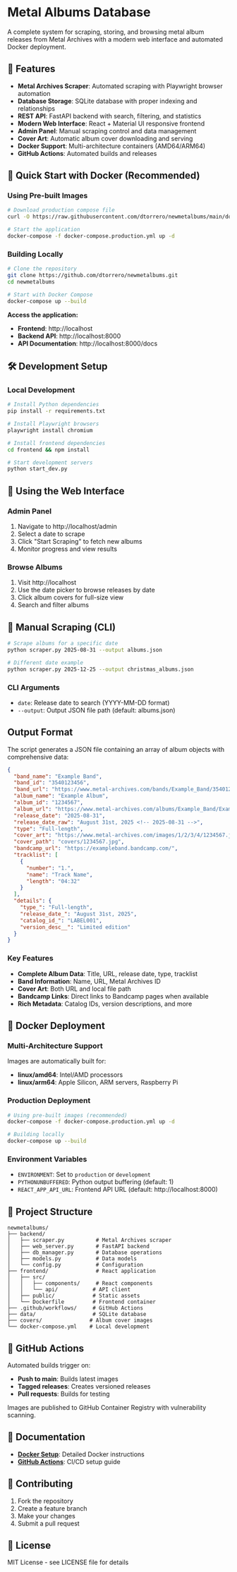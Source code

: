 # Metal Albums Database

A complete system for scraping, storing, and browsing metal album releases from Metal Archives with a modern web interface and automated Docker deployment.

## 🎯 Features

- **Metal Archives Scraper**: Automated scraping with Playwright browser automation
- **Database Storage**: SQLite database with proper indexing and relationships  
- **REST API**: FastAPI backend with search, filtering, and statistics
- **Modern Web Interface**: React + Material UI responsive frontend
- **Admin Panel**: Manual scraping control and data management
- **Cover Art**: Automatic album cover downloading and serving
- **Docker Support**: Multi-architecture containers (AMD64/ARM64)
- **GitHub Actions**: Automated builds and releases

## 🐳 Quick Start with Docker (Recommended)

### Using Pre-built Images

```bash
# Download production compose file
curl -O https://raw.githubusercontent.com/dtorrero/newmetalbums/main/docker-compose.production.yml

# Start the application
docker-compose -f docker-compose.production.yml up -d
```

### Building Locally

```bash
# Clone the repository
git clone https://github.com/dtorrero/newmetalbums.git
cd newmetalbums

# Start with Docker Compose
docker-compose up --build
```

**Access the application:**
- **Frontend**: http://localhost
- **Backend API**: http://localhost:8000
- **API Documentation**: http://localhost:8000/docs

## 🛠️ Development Setup

### Local Development

```bash
# Install Python dependencies
pip install -r requirements.txt

# Install Playwright browsers
playwright install chromium

# Install frontend dependencies
cd frontend && npm install

# Start development servers
python start_dev.py
```

## 📱 Using the Web Interface

### Admin Panel
1. Navigate to http://localhost/admin
2. Select a date to scrape
3. Click "Start Scraping" to fetch new albums
4. Monitor progress and view results

### Browse Albums
1. Visit http://localhost
2. Use the date picker to browse releases by date
3. Click album covers for full-size view
4. Search and filter albums

## 🔧 Manual Scraping (CLI)

```bash
# Scrape albums for a specific date
python scraper.py 2025-08-31 --output albums.json

# Different date example
python scraper.py 2025-12-25 --output christmas_albums.json
```

### CLI Arguments
- `date`: Release date to search (YYYY-MM-DD format)
- `--output`: Output JSON file path (default: albums.json)

## Output Format

The script generates a JSON file containing an array of album objects with comprehensive data:

```json
{
  "band_name": "Example Band",
  "band_id": "3540123456",
  "band_url": "https://www.metal-archives.com/bands/Example_Band/3540123456",
  "album_name": "Example Album",
  "album_id": "1234567",
  "album_url": "https://www.metal-archives.com/albums/Example_Band/Example_Album/1234567",
  "release_date": "2025-08-31",
  "release_date_raw": "August 31st, 2025 <!-- 2025-08-31 -->",
  "type": "Full-length",
  "cover_art": "https://www.metal-archives.com/images/1/2/3/4/1234567.jpg",
  "cover_path": "covers/1234567.jpg",
  "bandcamp_url": "https://exampleband.bandcamp.com/",
  "tracklist": [
    {
      "number": "1.",
      "name": "Track Name",
      "length": "04:32"
    }
  ],
  "details": {
    "type_": "Full-length",
    "release_date_": "August 31st, 2025",
    "catalog_id_": "LABEL001",
    "version_desc__": "Limited edition"
  }
}
```

### Key Features

- **Complete Album Data**: Title, URL, release date, type, tracklist
- **Band Information**: Name, URL, Metal Archives ID
- **Cover Art**: Both URL and local file path
- **Bandcamp Links**: Direct links to Bandcamp pages when available
- **Rich Metadata**: Catalog IDs, version descriptions, and more

## 🐳 Docker Deployment

### Multi-Architecture Support
Images are automatically built for:
- **linux/amd64**: Intel/AMD processors
- **linux/arm64**: Apple Silicon, ARM servers, Raspberry Pi

### Production Deployment
```bash
# Using pre-built images (recommended)
docker-compose -f docker-compose.production.yml up -d

# Building locally
docker-compose up --build
```

### Environment Variables
- `ENVIRONMENT`: Set to `production` or `development`
- `PYTHONUNBUFFERED`: Python output buffering (default: 1)
- `REACT_APP_API_URL`: Frontend API URL (default: http://localhost:8000)

## 📁 Project Structure

```
newmetalbums/
├── backend/
│   ├── scraper.py          # Metal Archives scraper
│   ├── web_server.py       # FastAPI backend
│   ├── db_manager.py       # Database operations
│   ├── models.py           # Data models
│   └── config.py           # Configuration
├── frontend/               # React application
│   ├── src/
│   │   ├── components/     # React components
│   │   └── api/           # API client
│   ├── public/            # Static assets
│   └── Dockerfile         # Frontend container
├── .github/workflows/     # GitHub Actions
├── data/                  # SQLite database
├── covers/               # Album cover images
└── docker-compose.yml    # Local development
```

## 🚀 GitHub Actions

Automated builds trigger on:
- **Push to main**: Builds latest images
- **Tagged releases**: Creates versioned releases
- **Pull requests**: Builds for testing

Images are published to GitHub Container Registry with vulnerability scanning.

## 📖 Documentation

- **[Docker Setup](README-Docker.md)**: Detailed Docker instructions
- **[GitHub Actions](README-GitHub-Actions.md)**: CI/CD setup guide

## 🤝 Contributing

1. Fork the repository
2. Create a feature branch
3. Make your changes
4. Submit a pull request

## 📄 License

MIT License - see LICENSE file for details
